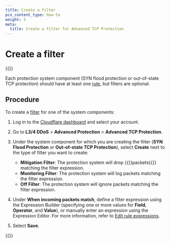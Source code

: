 ```yaml
---
title: Create a filter
pcx_content_type: how-to
weight: 5
meta:
  title: Create a filter for Advanced TCP Protection
---
```


# Create a filter

{{<render file="_atp-filter-definition.md">}}
<br>

Each protection system component (SYN flood protection or out-of-state TCP protection) should have at least one [rule](/ddos-protection/advanced-ddos-systems/concepts/#rule), but filters are optional.

## Procedure

To create a [filter](/ddos-protection/advanced-ddos-systems/concepts/#filter) for one of the system components:

1. Log in to the [Cloudflare dashboard](https://dash.cloudflare.com) and select your account.
2. Go to **L3/4 DDoS** > **Advanced Protection** > **Advanced TCP Protection**.
3. Under the system component for which you are creating the filter (**SYN Flood Protection** or **Out-of-state TCP Protection**), select **Create** next to the type of filter you want to create:

    * **Mitigation Filter**: The protection system will drop {{<glossary-tooltip term_id="data packet">}}packets{{</glossary-tooltip>}} matching the filter expression.
    * **Monitoring Filter**: The protection system will log packets matching the filter expression.
    * **Off Filter**: The protection system will ignore packets matching the filter expression.

4. Under **When incoming packets match**, define a filter expression using the Expression Builder (specifying one or more values for **Field**, **Operator**, and **Value**), or manually enter an expression using the Expression Editor. For more information, refer to [Edit rule expressions](/ruleset-engine/rules-language/expressions/edit-expressions/).

5. Select **Save**.

{{<render file="_atp-filters-rules-precedence.md">}}
